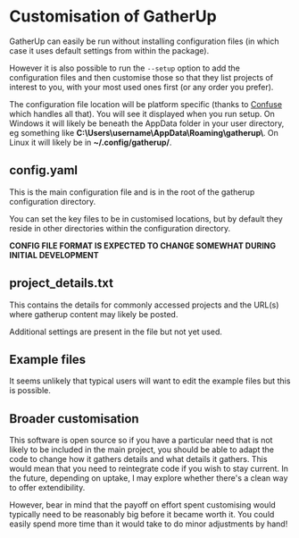 # Customisation of GatherUp

GatherUp can easily be run without installing configuration files (in which case it uses default settings from within the package).

However it is also possible to run the `--setup` option to add the configuration files and then customise those so that they list projects of interest to you, with your most used ones first (or any order you prefer).

The configuration file location will be platform specific (thanks to [Confuse](https://github.com/beetbox/confuse) which handles all that). You will see it displayed when you run setup. On Windows it will likely be beneath the AppData folder in your user directory, eg something like **C:\\Users\\username\\AppData\\Roaming\\gatherup\\**.  On Linux it will likely be in **~/.config/gatherup/**.


## config.yaml

This is the main configuration file and is in the root of the gatherup configuration directory.

You can set the key files to be in customised locations, but by default they reside in other directories within the configuration directory.

**CONFIG FILE FORMAT IS EXPECTED TO CHANGE SOMEWHAT DURING INITIAL DEVELOPMENT**

## project_details.txt

This contains the details for commonly accessed projects and the URL(s) where gatherup content may likely be posted.

Additional settings are present in the file but not yet used.


## Example files

It seems unlikely that typical users will want to edit the example files but this is possible.

## Broader customisation

This software is open source so if you have a particular need that is not likely to be included in the main project, you should be able to adapt the code to change how it gathers details and what details it gathers.  This would mean that you need to reintegrate code if you wish to stay current.  In the future, depending on uptake, I may explore whether there's a clean way to offer extendibility.

However, bear in mind that the payoff on effort spent customising would typically need to be reasonably big before it became worth it. You could easily spend more time than it would take to do minor adjustments by hand!
